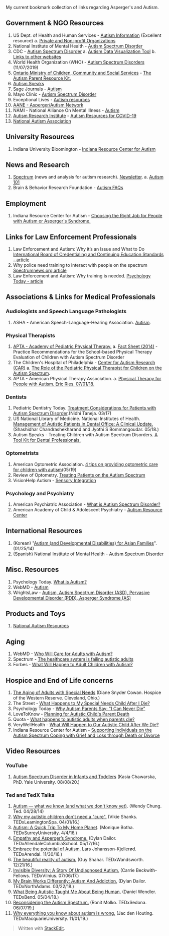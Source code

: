 
My current bookmark collection of links regarding Asperger's and Autism.

## Government & NGO Resources
1. US Dept. of Health and Human Services - [Autism Information](https://www.hhs.gov/programs/topic-sites/autism/index.html) (Excellent resource)
	a. [Private and Non-profit Organizations](https://iacc.hhs.gov/resources/private-organizations/)
2. National Institute of Mental Health - [Autism Spectrum Disorder](https://www.nimh.nih.gov/health/publications/autism-spectrum-disorder/index.shtml)
3. CDC - [Autism Spectrum Disorder](https://www.cdc.gov/ncbddd/autism/index.html)
	a. [Autism Data Visualization Tool](https://www.cdc.gov/ncbddd/autism/data/index.html)
	b. [Links to other websites](https://www.cdc.gov/ncbddd/autism/links.html)
4. World Health Organization (WHO) - [Autism Spectrum Disorders](https://www.who.int/news-room/fact-sheets/detail/autism-spectrum-disorders) (11/07/2019)
5. [Ontario Ministry of Children, Community and Social Services](http://www.children.gov.on.ca/) - [The Autism Parent Resource Kit.](http://www.children.gov.on.ca/htdocs/English/documents/specialneeds/autism/aprk/Autism_Parenting_Kit_English.pdf)
6. [Autism Speaks](https://www.autismspeaks.org/) 
7. Sage Journals - [Autism](https://journals.sagepub.com/home/aut)
8. Mayo Clinic - [Autism Spectrum Disorder](https://www.mayoclinic.org/diseases-conditions/autism-spectrum-disorder/symptoms-causes/syc-20352928)
9. Exceptional Lives - [Autism resources](https://www.exceptionallives.org/resources?gclid=Cj0KCQjwo6D4BRDgARIsAA6uN18NfK-uhBYN6gcj3hmHIwbldougdnhlpZiw0TH_9nAeFlv1XwLpX_saAk_DEALw_wcB#autism)
10. [AANE - Asperger/Autism Network](https://www.aane.org/)  
11. NAMI - National Alliance On Mental Illness - [Autism](https://www.nami.org/Learn-More/Mental-Health-Conditions/Related-Conditions/Autism) 
12. [Autism Research Institute](https://www.autism.org/) - [Autism Resources for COVID-19](https://www.autism.org/covid-19-resources/)
13. [National Autism Association](https://nationalautismassociation.org/)

## University Resources
1. Indiana University Bloomington - [Indiana Resource Center for Autism](https://www.iidc.indiana.edu/irca/index.html)

## News and Research
1. [Spectrum](https://www.spectrumnews.org/) (news and analysis for autism research).  [Newsletter](https://www.spectrumnews.org/newsletter/). 
	a. [Autism 101](https://www.spectrumnews.org/features/special-reports/autism-101/)
2. Brain & Behavior Research Foundation - [Autism FAQs](https://www.bbrfoundation.org/faq/frequently-asked-questions-about-autism)

## Employment
1. Indiana Resource Center for Autism - [Choosing the Right Job for People with Autism or Asperger's Syndrome.](https://www.iidc.indiana.edu/irca/articles/choosing-the-right-job-for-people-with-autism-or-aspergers-syndrome.html)

## Links for Law Enforcement Professionals
1. Law Enforcement and Autism: Why it’s an Issue and What to Do [International Board of Credentialing and Continuing Education Standards - article](https://ibcces.org/blog/2020/06/22/law-enforcement-autism-why-important/)
2. Why police need training to interact with people on the spectrum [Spectrumnews.org article](https://www.spectrumnews.org/features/deep-dive/police-need-training-interact-people-spectrum/)
3. Law Enforcement and Autism: Why training is needed. [Psychology Today - article](https://www.psychologytoday.com/us/blog/neuroscience-in-translation/202006/law-enforcement-and-autism-why-training-is-needed)

## Associations & Links for Medical Professionals

### Audiologists and Speech Language Pathologists
1. ASHA - American Speech-Language-Hearing Association. [Autism](https://www.asha.org/public/speech/disorders/autism/).

### Physical Therapists
 1. [APTA - Academy of Pediatric Physical Therapy.](https://pediatricapta.org/search/index.cfm#?cludoquery=autism&cludopage=1&cludorefurl=https://pediatricapta.org/&cludorefpt=APTA%20Pediatrics) 
	 a. [Fact Sheet (2014)](https://pediatricapta.org/includes/fact-sheets/pdfs/14%20Prac%20Rec%20for%20Schools%20for%20Eval%20of%20Autism.pdf) - Practice Recommendations for the School-based Physical Therapy Evaluation of Children with Autism Spectrum Disorder
2. The Children's Hospital of Philadelphia -  [Center for Autism Research (CAR)](https://www.carautismroadmap.org/) 
	a. [The Role of the Pediatric Physical Therapist for Children on the Autism Spectrum](https://www.carautismroadmap.org/the-role-of-the-pediatric-physical-therapist-for-children-with-autism-spectrum-disorder/).
3. APTA - American Physical Therapy Association. 
	a. [Physical Therapy for People with Autism. Eric Ries. 07/01/18.]([https://www.apta.org/apta-magazine/2018/07/01/physical-therapy-for-people-with-autism](https://www.apta.org/apta-magazine/2018/07/01/physical-therapy-for-people-with-autism)) 

### Dentists
1. Pediatric Dentistry Today. [Treatment Considerations for Patients with Autism Spectrum Disorder](http://www.pediatricdentistrytoday.org/assets/3/23/Residents_Corner1.PDF).(Nidhi Taneja. 03/17) 
2. US National Library of Medicine. National Institutes of Health. [Management of Autistic Patients in Dental Office: A Clinical Update. ](https://www.ncbi.nlm.nih.gov/pmc/articles/PMC6102426/) (Shashidhar Chandrashekharand and Jyothi S Bommangoudar. 05/18.)
3. Autism Speaks - Treating Children with Autism Spectrum Disorders.  [A Tool Kit for Dental Professionals.](https://www.autismspeaks.org/sites/default/files/2018-08/Dental%20Professionals%20Tool%20Kit.pdf)

### Optometrists
1. American Optometric Association. [4 tips on providing optometric care for children with autism](https://www.aoa.org/news/clinical-eye-care/tips-on-providing-optometric-care-for-children-with-autism)(05/19)
2. Review of Optometry. [Treating Patients on the Autism Spectrum](https://www.reviewofoptometry.com/article/treating-patients-on-the-autism-spectrum)
3. VisionHelp Autism - [Sensory Integration](https://visionhelp.com/category/autism-sensory-integration/)

### Psychology and Psychiatry
1. American Psychiatric Association - [What is Autism Spectrum Disorder?](https://www.psychiatry.org/patients-families/autism/what-is-autism-spectrum-disorder)
2. American Academy of Child & Adolescent Psychiatry - [Autism Resource Center](https://www.aacap.org/AACAP/Families_and_Youth/Resource_Centers/Autism_Resource_Center/Home.aspx)

## International Resources
1. (Korean) "[Autism (and Developmental Disabilities) for Asian Families](https://www.youtube.com/watch?v=_OUoMGB2Ut8)". (01/25/14)
2. (Spanish) National Institute of Mental Health - [Autism Spectrum Disorder](https://www.nimh.nih.gov/health/publications/espanol/trastornos-del-espectro-autista/index.shtml) 

## Misc. Resources
1. Psychology Today.  [What is Autism?](https://www.psychologytoday.com/us/basics/autism)
2. WebMD - [Autism](https://www.webmd.com/brain/autism/understanding-autism-basics)
3. WrightsLaw - [Autism, Autism Spectrum Disorder (ASD), Pervasive Developmental Disorder (PDD), Asperger Syndrome (AS)](https://www.wrightslaw.com/info/autism.index.htm)

## Products and Toys
1. [National Autism Resources](https://www.nationalautismresources.com/)

## Aging
1. WebMD - [Who Will Care for Adults with Autism?](https://www.webmd.com/brain/autism/news/20130823/who-will-care-for-children-with-autism-when-theyre-adults)
2. Spectrum - [The healthcare system is failing autistic adults](https://www.spectrumnews.org/features/deep-dive/healthcare-system-failing-autistic-adults/)
3. Forbes - [What Will Happen to Adult Children with Autism?](https://www.forbes.com/sites/nextavenue/2016/07/22/what-will-happen-to-adult-children-with-autism/#116d4ca21a92)

## Hospice and End of Life concerns
1. [The Aging of Adults with Special Needs](https://www.hospicewr.org/western-reserve-carelink/Pages/The-Aging-of-Adults-with-Special-Needs.aspx) (Diane Snyder Cowan. Hospice of the Western Reserve. Cleveland, Ohio.)
2. The Street - [What Happens to My Special Needs Child After I Die?](https://www.thestreet.com/personal-finance/what-happens-to-my-special-needs-child-after-i-die-13837726)
3. Psychology Today - [Why Autism Parents Say: "I Can Never Die"](https://www.psychologytoday.com/us/blog/all-families-are-not-alike/201904/why-autism-parents-say-i-can-never-die)
4. LoveToKnow - [Planning for Autistic Child's Parent Death](https://autism.lovetoknow.com/Death_of_Parent_of_Autistic_Child)
5. Quota - [What happens to autistic adults when parents die?](https://www.quora.com/What-happens-to-autistic-adults-when-parents-die) 
6. VeryWellHealth - [What Will Happen to Our Autistic Child After We Die?](https://www.verywellhealth.com/autistic-child-parent-death-259909)
7. Indiana Resource Center for Autism - [Supporting Individuals on the Autism Spectrum Coping with Grief and Loss through Death or Divorce](https://www.iidc.indiana.edu/irca/articles/supporting-individuals-on-the-autism-spectrum-coping-with-grief-and-loss.html)
 
## Video Resources

### YouTube

 1. [Autism Spectrum Disorder in Infants and Toddlers](https://www.youtube.com/watch?v=_nOgfA5Buv0) (Kasia Chawarska, PhD. Yale University. 08/08/20.)

### Ted and TedX Talks
1. [Autism — what we know (and what we don't know yet)](https://www.youtube.com/watch?v=wKlMcLTqRLs). (Wendy Chung. Ted. 04/28/14)
2. [Why my autistic children don't need a "cure".](https://www.youtube.com/watch?v=Xts1F-PoUNA) (Vikie Shanks. TEDxLeamingtonSpa. 04/01/16.)
3. [Autism: A Quick Trip To My Home Planet](https://www.youtube.com/watch?v=NCAErePScO0). (Monique Botha. TEDxSurreyUniversity. 4/4/16.)
4. [Empathy and Asperger’s Syndrome.](https://www.youtube.com/watch?v=TajItoz3ftI) (Dylan Dailor. TEDxAllendaleColumbiaSchool. 05/17/16.)
5. [Embrace the potential of Autism.](https://www.youtube.com/watch?v=PcQwHHbjZ0A) Lars Johansson-Kjellerød. TEDxArendal. 11/30/16.)
6. [The beautiful reality of autism.](https://www.youtube.com/watch?v=S8Nb2FDmQo4) (Guy Shahar. TEDxWandsworth. 12/21/16.)
7. [Invisible Diversity: A Story Of Undiagnosed Autism.](https://www.youtube.com/watch?v=cF2dhWWUyQ4) (Carrie Beckwith-Fellows. TEDxVilnius. 07/06/17.)
8. [My Brain Works Differently: Autism And Addiction.](https://www.youtube.com/watch?v=FU5nUEfCDdI) (Dylan Dailor. TEDxNorthAdams. 03/22/18.) 
9. [What Being Autistic Taught Me About Being Human.](https://www.youtube.com/watch?v=KeMW2Asu8vg) (Daniel Wendler. TEDxBend. 05/04/18.)
10. [Reconsidering the Autism Spectrum.](https://www.youtube.com/watch?v=2v33Hm3WswY) (Ronit Molko. TEDxSedona. 06/07/19.)
11. [Why everything you know about autism is wrong.](https://www.youtube.com/watch?v=A1AUdaH-EPM) (Jac den Houting. TEDxMacquarieUniversity. 11/01/19.)

> Written with [StackEdit](https://stackedit.io/).

